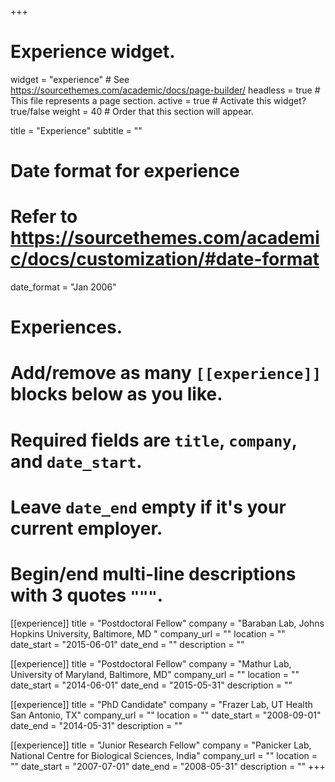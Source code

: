 +++
# Experience widget.
widget = "experience"  # See https://sourcethemes.com/academic/docs/page-builder/
headless = true  # This file represents a page section.
active = true  # Activate this widget? true/false
weight = 40  # Order that this section will appear.

title = "Experience"
subtitle = ""

# Date format for experience
#   Refer to https://sourcethemes.com/academic/docs/customization/#date-format
date_format = "Jan 2006"

# Experiences.
#   Add/remove as many `[[experience]]` blocks below as you like.
#   Required fields are `title`, `company`, and `date_start`.
#   Leave `date_end` empty if it's your current employer.
#   Begin/end multi-line descriptions with 3 quotes `"""`.
[[experience]]
  title = "Postdoctoral Fellow"
  company = "Baraban Lab, Johns Hopkins University, Baltimore, MD "
  company_url = ""
  location = ""
  date_start = "2015-06-01"
  date_end = ""
  description = ""

[[experience]]
  title = "Postdoctoral Fellow"
  company = "Mathur Lab, University of Maryland, Baltimore, MD"
  company_url = ""
  location = ""
  date_start = "2014-06-01"
  date_end = "2015-05-31"
  description = ""

[[experience]]
  title = "PhD Candidate"
  company = "Frazer Lab, UT Health San Antonio, TX"
  company_url = ""
  location = ""
  date_start = "2008-09-01"
  date_end = "2014-05-31"
  description = ""

[[experience]]
  title = "Junior Research Fellow"
  company = "Panicker Lab, National Centre for Biological Sciences, India"
  company_url = ""
  location = ""
  date_start = "2007-07-01"
  date_end = "2008-05-31"
  description = ""
+++
